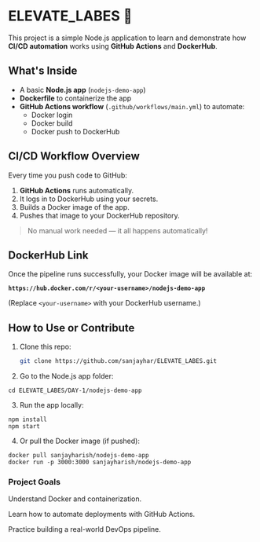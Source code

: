 # ELEVATE_LABES 🚀

This project is a simple Node.js application to learn and demonstrate how **CI/CD automation** works using **GitHub Actions** and **DockerHub**.

##  What's Inside

- A basic **Node.js app** (`nodejs-demo-app`)
- **Dockerfile** to containerize the app
- **GitHub Actions workflow** (`.github/workflows/main.yml`) to automate:
  - Docker login
  - Docker build
  - Docker push to DockerHub

##  CI/CD Workflow Overview

Every time you push code to GitHub:

1. **GitHub Actions** runs automatically.
2. It logs in to DockerHub using your secrets.
3. Builds a Docker image of the app.
4. Pushes that image to your DockerHub repository.

>  No manual work needed — it all happens automatically!

##  DockerHub Link

Once the pipeline runs successfully, your Docker image will be available at:

**`https://hub.docker.com/r/<your-username>/nodejs-demo-app`**

(Replace `<your-username>` with your DockerHub username.)

##  How to Use or Contribute

1. Clone this repo:
   ```bash
   git clone https://github.com/sanjayhar/ELEVATE_LABES.git

2. Go to the Node.js app folder:

```
cd ELEVATE_LABES/DAY-1/nodejs-demo-app

```
3. Run the app locally:

```
npm install
npm start

```
4. Or pull the Docker image (if pushed):

```
docker pull sanjayharish/nodejs-demo-app
docker run -p 3000:3000 sanjayharish/nodejs-demo-app

```

### Project Goals
Understand Docker and containerization.

Learn how to automate deployments with GitHub Actions.

Practice building a real-world DevOps pipeline.
